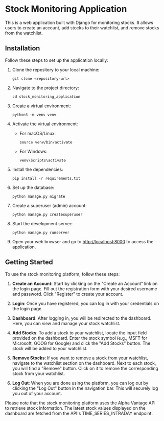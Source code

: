 # Stock Monitoring Application

This is a web application built with Django for monitoring stocks. It allows users to create an account, add stocks to their watchlist, and remove stocks from the watchlist.

## Installation

Follow these steps to set up the application locally:

1. Clone the repository to your local machine:
   ```
   git clone <repository-url>
   ```

2. Navigate to the project directory:
   ```
   cd stock_monitoring_application
   ```

3. Create a virtual environment:
   ```
   python3 -m venv venv
   ```

4. Activate the virtual environment:
   - For macOS/Linux:
     ```
     source venv/bin/activate
     ```
   - For Windows:
     ```
     venv\Scripts\activate
     ```

5. Install the dependencies:
   ```
   pip install -r requirements.txt
   ```

6. Set up the database:
   ```
   python manage.py migrate
   ```

7. Create a superuser (admin) account:
   ```
   python manage.py createsuperuser
   ```

8. Start the development server:
   ```
   python manage.py runserver
   ```

9. Open your web browser and go to [http://localhost:8000](http://localhost:8000) to access the application.

## Getting Started

To use the stock monitoring platform, follow these steps:

1. **Create an Account**: Start by clicking on the "Create an Account" link on the login page. Fill out the registration form with your desired username and password. Click "Register" to create your account.

2. **Login**: Once you have registered, you can log in with your credentials on the login page.

3. **Dashboard**: After logging in, you will be redirected to the dashboard. Here, you can view and manage your stock watchlist.

4. **Add Stocks**: To add a stock to your watchlist, locate the input field provided on the dashboard. Enter the stock symbol (e.g., MSFT for Microsoft, GOOG for Google) and click the "Add Stocks" button. The stock will be added to your watchlist.

5. **Remove Stocks**: If you want to remove a stock from your watchlist, navigate to the watchlist section on the dashboard. Next to each stock, you will find a "Remove" button. Click on it to remove the corresponding stock from your watchlist.

6. **Log Out**: When you are done using the platform, you can log out by clicking the "Log Out" button in the navigation bar. This will securely log you out of your account.

Please note that the stock monitoring platform uses the Alpha Vantage API to retrieve stock information. The latest stock values displayed on the dashboard are fetched from the API's TIME_SERIES_INTRADAY endpoint.
